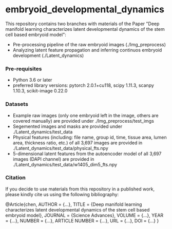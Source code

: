 # embryoid_developmental_dynamics

This repository contains two branches with materials of the Paper "Deep manifold learning characterizes latent developmental dynamics of the stem cell based embryoid model":
* Pre-processing pipeline of the raw embryoid images (./Img_preprocess)
* Analyzing latent feature propagation and inferring continuos embryoid development (./Latent_dynamics)

### Pre-requisites
* Python 3.6 or later
* preferred library versions: pytorch 2.0.1+cu118, scipy 1.11.3, scanpy 1.10.3, scikit-image 0.22.0

### Datasets
* Example raw images (only one embryoid left in the image, others are covered manually) are provided under ./Img_preprocess/test_imgs
* Segemented images and masks are provided under ./Latent_dynamics/test_data
* Physical features (including: file name, group id, time, tissue area, lumen area, thickness ratio, etc.) of all 3,697 images are provided in ./Latent_dynamics/test_data/physical_fts.npy
* 5-dimensional latent features from the autoencoder model of all 3,697 images (DAPI channel) are provided in ./Latent_dynamics/test_data/w1405_dim5_fts.npy

### Citation
If you decide to use materials from this repository in a published work, please kindly cite us using the following bibliography:

@Article{chen, AUTHOR = {...}, TITLE = {Deep manifold learning characterizes latent developmental dynamics of the stem cell based embryoid model}, JOURNAL = {Science Advances}, VOLUME = {...}, YEAR = {...}, NUMBER = {...}, ARTICLE NUMBER = {...}, URL = {...}, DOI = {...} }

